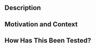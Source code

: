 <!--- Provide a general summary of your changes in the Title above -->

## Description
<!--- Describe your changes in detail -->

## Motivation and Context
<!--- Why is this change required? What problem does it solve? -->
<!--- If it fixes an open issue, please link to the issue here. -->
<!--- Use the syntax "Closes #1234" or "Fixes #5678" so that GitHub will close the issue once the PR is complete. -->

## How Has This Been Tested?
<!--- Please describe how you tested your changes. -->
